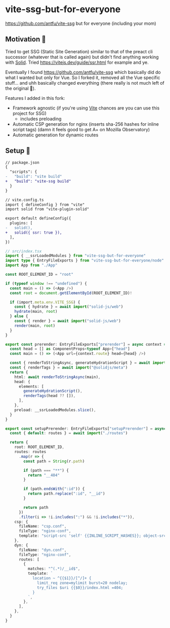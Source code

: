 # vite-ssg-but-for-everyone
https://github.com/antfu/vite-ssg but for everyone (including your mom)

## Motivation 🤔

Tried to get SSG (Static Site Generation) similar to that of the preact cli successor (whatever that is called again) but didn't find anything working with [Solid](https://www.solidjs.com/).
Tried https://vitejs.dev/guide/ssr.html for example and ye.

Eventually I found https://github.com/antfu/vite-ssg which basically did do what I wanted but only for Vue.
So I forked it, removed all the Vue specific stuff... and uhh basically changed everything (there really is not much left of the original 🤣).

Features I added in this fork:
  - Framework agnostic (if you're using [Vite](https://vitejs.dev/) chances are you can use this project for SSG)
    - includes preloading
  - Automatic CSP generation for nginx (inserts sha-256 hashes for inline script tags) (damn it feels good to get A+ on Mozilla Observatory)
  - Automatic generation for dynamic routes

## Setup 🚀

```diff
// package.json
{
  "scripts": {
-   "build": "vite build"
+   "build": "vite-ssg build"
  }
}
```

```diff
// vite.config.ts
import { defineConfig } from "vite"
import solid from "vite-plugin-solid"

export default defineConfig({
  plugins: [
-   solid(),
+   solid({ ssr: true }),
  ],
})
```

```typescript
// src/index.tsx
import { __ssrLoadedModules } from "vite-ssg-but-for-everyone"
import type { EntryFileExports } from "vite-ssg-but-for-everyone/node"
import App from "./App"

const ROOT_ELEMENT_ID = "root"

if (typeof window !== "undefined") {
  const main = () => (<App />)
  const root = document.getElementById(ROOT_ELEMENT_ID)!

  if (import.meta.env.VITE_SSG) {
    const { hydrate } = await import("solid-js/web")
    hydrate(main, root)
  } else {
    const { render } = await import("solid-js/web")
    render(main, root)
  }
}

export const prerender: EntryFileExports["prerender"] = async context => {
  const head = [] as ComponentProps<typeof App>["head"]
  const main = () => (<App url={context.route} head={head} />)

  const { renderToStringAsync, generateHydrationScript } = await import("solid-js/web")
  const { renderTags } = await import("@solidjs/meta")
  return {
    html: await renderToStringAsync(main),
    head: {
      elements: [
        generateHydrationScript(),
        renderTags(head ?? []),
      ],
    },
    preload: __ssrLoadedModules.slice(),
  }
}

export const setupPrerender: EntryFileExports["setupPrerender"] = async () => {
  const { default: routes } = await import("./routes")

  return {
    root: ROOT_ELEMENT_ID,
    routes: routes
      .map(r => {
        const path = String(r.path)

        if (path === "**") {
          return "__404"
        }

        if (path.endsWith(":id")) {
          return path.replace(":id", "__id")
        }

        return path
      })
      .filter(i => !i.includes(":") && !i.includes("*")),
    csp: {
      fileName: "csp.conf",
      fileType: "nginx-conf",
      template: "script-src 'self' {{INLINE_SCRIPT_HASHES}}; object-src 'none'; frame-ancestors 'self'; base-uri 'self'; form-action 'self'; worker-src 'self' blob:; trusted-types *;",
    },
    dyn: {
      fileName: "dyn.conf",
      fileType: "nginx-conf",
      routes: [
        {
          matches: "^(.*)/__id$",
          template: `
            location ~ ^{{$1}}/[^/]+ {
              limit_req zone=mylimit burst=20 nodelay;
              try_files $uri {{$0}}/index.html =404;
            }
          `,
        },
      ],
    },
  }
}
```
